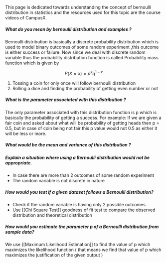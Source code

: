 This page is dedicated towards understanding the concept of bernoulli distribution in statistics and the resources used for this topic are the course videos of CampusX.

##### What do you mean by bernoulli distribution and examples ? 

Bernoulli distribution is basically a discrete probability distribution which is used to model binary outcomes of some random experiment ,this outcome is either success or failure. Now since we deal with discrete random variable thus the probability distribution function is called Probability mass function which is given by

$$P(X = x) = p^x q^{1-x}$$

1. Tossing a coin for only once will follow bernoulli distribution
2. Rolling a dice and finding the probability of getting even number or not
 
##### What is the parameter associated with this distribution ? 

The only parameter associated with this distribution function is p which is basically the probability of getting a success. For example: If we are given a fair coin and asked about what will be probability of getting heads then p = 0.5, but in case of coin being not fair this p value would not 0.5 as either it will be less or more.

##### What would be the mean and variance of this distribution ? 


##### Explain a situation where using a Bernoulli distribution would not be appropriate.

- In case there are more than 2 outcomes of some random experiment
- The random variable is not discrete in nature

##### How would you test if a given dataset follows a Bernoulli distribution?

- Check if the random variable is having only 2 possible outcomes
- Use [[Chi Square Test]] goodness of fit test to compare the observed distribution and theoretical distribution

##### How would you estimate the parameter p of a Bernoulli distribution from sample data?

We use [[Maximum Likelihood Estimation]] to find the value of p which maximizes the likelihood function ( that means we find that value of p which maximizes the justification of the given output )



